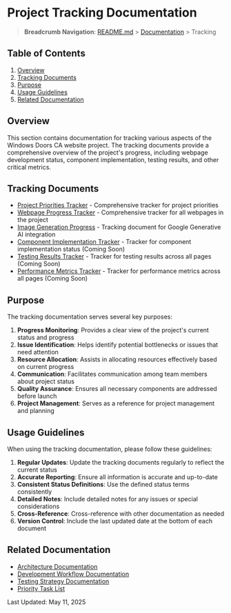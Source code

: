 # Project Tracking Documentation

> **Breadcrumb Navigation**: [README.md](../../README.md) > [Documentation](../index.md) > Tracking

## Table of Contents

1. [Overview](#overview)
2. [Tracking Documents](#tracking-documents)
3. [Purpose](#purpose)
4. [Usage Guidelines](#usage-guidelines)
5. [Related Documentation](#related-documentation)

## Overview

This section contains documentation for tracking various aspects of the Windows Doors CA website project. The tracking documents provide a comprehensive overview of the project's progress, including webpage development status, component implementation, testing results, and other critical metrics.

## Tracking Documents

- [Project Priorities Tracker](./project-priorities.md) - Comprehensive tracker for project priorities
- [Webpage Progress Tracker](./webpage-progress-tracker.md) - Comprehensive tracker for all webpages in the project
- [Image Generation Progress](./image-generation-progress.md) - Tracking document for Google Generative AI integration
- [Component Implementation Tracker](./component-implementation-tracker.md) - Tracker for component implementation status (Coming Soon)
- [Testing Results Tracker](./testing-results-tracker.md) - Tracker for testing results across all pages (Coming Soon)
- [Performance Metrics Tracker](./performance-metrics-tracker.md) - Tracker for performance metrics across all pages (Coming Soon)

## Purpose

The tracking documentation serves several key purposes:

1. **Progress Monitoring**: Provides a clear view of the project's current status and progress
2. **Issue Identification**: Helps identify potential bottlenecks or issues that need attention
3. **Resource Allocation**: Assists in allocating resources effectively based on current progress
4. **Communication**: Facilitates communication among team members about project status
5. **Quality Assurance**: Ensures all necessary components are addressed before launch
6. **Project Management**: Serves as a reference for project management and planning

## Usage Guidelines

When using the tracking documentation, please follow these guidelines:

1. **Regular Updates**: Update the tracking documents regularly to reflect the current status
2. **Accurate Reporting**: Ensure all information is accurate and up-to-date
3. **Consistent Status Definitions**: Use the defined status terms consistently
4. **Detailed Notes**: Include detailed notes for any issues or special considerations
5. **Cross-Reference**: Cross-reference with other documentation as needed
6. **Version Control**: Include the last updated date at the bottom of each document

## Related Documentation

- [Architecture Documentation](../architecture/architecture-documentation.md)
- [Development Workflow Documentation](../processes/development-workflow.md)
- [Testing Strategy Documentation](../testing/testing-strategy.md)
- [Priority Task List](../priority-list.md)

Last Updated: May 11, 2025
